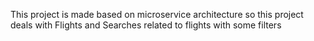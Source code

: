 
This project is made based on microservice architecture so this project deals with 
Flights and Searches related to flights with some filters 